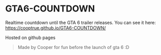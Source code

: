 # GTA6-COUNTDOWN

Realtime countdown until the GTA 6 trailer releases. You can see it here: <https://cooptrue.github.io/GTA6-COUNTDOWN/>

Hosted on github pages

> Made by Cooper for fun before the launch of gta 6 :D
